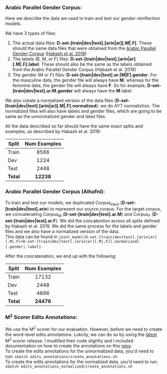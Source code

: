 ### Arabic Parallel Gender Corpus:

Here we describe the data we used to train and test our gender reinflection models. <br/>

We have 3 types of files: <br/>

1. The actual data files: **D-set-[train|dev|test].[arin|ar][.M|.F]**. These should the same data files that were obtained from the [Arabic Parallel Gender Corpus](https://camel.abudhabi.nyu.edu/arabic-parallel-gender-corpus/) ([Habash et al. 2019](https://www.aclweb.org/anthology/W19-3822.pdf))
2. The labels (B, M, or F) files: **D-set-[train|dev|test].[arin|ar][.M|.F].label**. These should also be the same as the labels obtained from the Arabic Parallel Gender Corpus (Habash et al. 2019)
3. The gender (M or F) files: **D-set-[train|dev|test].ar.[M|F].gender**. For the masculine data, the gender file will always have **M**, whereas for the feminine data, the gender file will always have **F**. So for example, **D-set-[train|dev|test].ar.M.gender** will always have the **M** label.

We also create a normalized version of the data files (**D-set-[train|dev|test].[arin|ar][.M|.F].normalized**); we do AYT normaliztion. The normalized files will also have labels and gender files, which are going to be same as the unnormalized gender and label files.

All the data described so far should have the same exact splits and examples, as described by Habash et al. 2019:


| Split    | Num Examples  | 
| -------  |:------:|
| Train | 8566   | 
| Dev | 1224   |   
| Test  | 2448   |
| **Total**| **12238**  |


### Arabic Parallel Gender Corpus (Alhafni):

To train and test our models, we duplicated Corpus<sub>input</sub> (**D-set-[train|dev|test].arin**) to represent our source corpus. For the target corpus, we concatenating Corpus<sub>M</sub> (**D-set-[train|dev|test].ar.M**) and Corpus<sub>F</sub> (**D-set-[train|dev|test].ar.F**). We did the concatention across all splits defined by Habash et al. 2019. We did the same process for the labels and gender files and we also have a normalized version of the data. </br>
This data can be found in `joint_model/D-set-[train|dev|test].[arin|ar][.M|.F]+D-set-[train|dev|test].[arin|ar][.M|.F][.normalized][.gender|.label]`.

After the concatenation, we end up with the following:

| Split    | Num Examples  | 
| -------  |:------:|
| Train | 17132   | 
| Dev | 2448   |   
| Test  | 4896   |
| **Total**| **24476**  |

### M<sup>2</sup> Scorer Edits Annotations:

We use the M<sup>2</sup> scorer for our evaluation. However, before we need to create the word-level edits annotations. Lukcily, we can do so by using the [latest](https://github.com/nusnlp/m2scorer) M<sup>2</sup> scorer release. I modified their code slighlty and I included documentation on how to create the annotations on this [repo](https://github.com/balhafni/m2scorer). </br>
To create the edits annotations for the unnormalized data, you'd need to run: `sbatch edits_annotations/create_annotations.sh` </br>
To create the edits annotations for the normalized data, you'd need to run: `sbatch edits_annotations_normalized/create_annotations.sh` </br>
